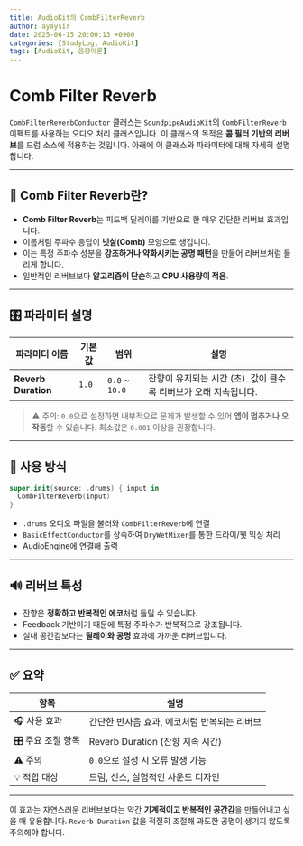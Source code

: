 ```yaml
---
title: AudioKit의 CombFilterReverb
author: ayaysir
date: 2025-06-15 20:00:13 +0900
categories: [StudyLog, AudioKit]
tags: [AudioKit, 음향이론]
---
```


# Comb Filter Reverb

`CombFilterReverbConductor` 클래스는 `SoundpipeAudioKit`의 `CombFilterReverb` 이펙트를 사용하는 오디오 처리 클래스입니다. 이 클래스의 목적은 **콤 필터 기반의 리버브**를 드럼 소스에 적용하는 것입니다. 아래에 이 클래스와 파라미터에 대해 자세히 설명합니다.

---

## 🧠 Comb Filter Reverb란?

* **Comb Filter Reverb**는 피드백 딜레이를 기반으로 한 매우 간단한 리버브 효과입니다.
* 이름처럼 주파수 응답이 **빗살(Comb)** 모양으로 생깁니다.
* 이는 특정 주파수 성분을 **강조하거나 약화시키는 공명 패턴**을 만들어 리버브처럼 들리게 합니다.
* 일반적인 리버브보다 **알고리즘이 단순**하고 **CPU 사용량이 적음**.

---

## 🎛 파라미터 설명

| 파라미터 이름             | 기본값   | 범위              | 설명                                     |
| ------------------- | ----- | --------------- | -------------------------------------- |
| **Reverb Duration** | `1.0` | `0.0` \~ `10.0` | 잔향이 유지되는 시간 (초). 값이 클수록 리버브가 오래 지속됩니다. |

> ⚠️ 주의: `0.0`으로 설정하면 내부적으로 문제가 발생할 수 있어 **앱이 멈추거나 오작동**할 수 있습니다. 최소값은 `0.001` 이상을 권장합니다.

---

## 🧩 사용 방식

```swift
super.init(source: .drums) { input in
  CombFilterReverb(input)
}
```

* `.drums` 오디오 파일을 불러와 `CombFilterReverb`에 연결
* `BasicEffectConductor`를 상속하여 `DryWetMixer`를 통한 드라이/웻 믹싱 처리
* AudioEngine에 연결해 출력

---

## 🔊 리버브 특성

* 잔향은 **정확하고 반복적인 에코**처럼 들릴 수 있습니다.
* Feedback 기반이기 때문에 특정 주파수가 반복적으로 강조됩니다.
* 실내 공간감보다는 **딜레이와 공명** 효과에 가까운 리버브입니다.

---

## ✅ 요약

| 항목          | 설명                         |
| ----------- | -------------------------- |
| 🎧 사용 효과    | 간단한 반사음 효과, 에코처럼 반복되는 리버브  |
| 🎛 주요 조절 항목 | Reverb Duration (잔향 지속 시간) |
| ⚠️ 주의       | `0.0`으로 설정 시 오류 발생 가능      |
| 💡 적합 대상    | 드럼, 신스, 실험적인 사운드 디자인       |

---

이 효과는 자연스러운 리버브보다는 약간 **기계적이고 반복적인 공간감**을 만들어내고 싶을 때 유용합니다. `Reverb Duration` 값을 적절히 조절해 과도한 공명이 생기지 않도록 주의해야 합니다.
